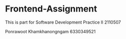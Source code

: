 ﻿# Frontend-Assignment

This is part for Software Development Practice II 2110507

Ponrawoot Khamkhanongngam 6330349521

